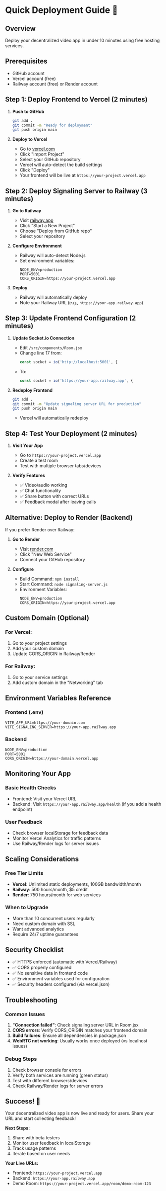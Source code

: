 # Quick Deployment Guide 🚀

## Overview
Deploy your decentralized video app in under 10 minutes using free hosting services.

## Prerequisites
- GitHub account
- Vercel account (free)
- Railway account (free) or Render account

## Step 1: Deploy Frontend to Vercel (2 minutes)

1. **Push to GitHub**
   ```bash
   git add .
   git commit -m "Ready for deployment"
   git push origin main
   ```

2. **Deploy to Vercel**
   - Go to [vercel.com](https://vercel.com)
   - Click "Import Project"
   - Select your GitHub repository
   - Vercel will auto-detect the build settings
   - Click "Deploy"
   - Your frontend will be live at `https://your-project.vercel.app`

## Step 2: Deploy Signaling Server to Railway (3 minutes)

1. **Go to Railway**
   - Visit [railway.app](https://railway.app)
   - Click "Start a New Project"
   - Choose "Deploy from GitHub repo"
   - Select your repository

2. **Configure Environment**
   - Railway will auto-detect Node.js
   - Set environment variables:
     ```
     NODE_ENV=production
     PORT=5001
     CORS_ORIGIN=https://your-project.vercel.app
     ```

3. **Deploy**
   - Railway will automatically deploy
   - Note your Railway URL (e.g., `https://your-app.railway.app`)

## Step 3: Update Frontend Configuration (2 minutes)

1. **Update Socket.io Connection**
   - Edit `/src/components/Room.jsx`
   - Change line 17 from:
     ```javascript
     const socket = io('http://localhost:5001', {
     ```
   - To:
     ```javascript
     const socket = io('https://your-app.railway.app', {
     ```

2. **Redeploy Frontend**
   ```bash
   git add .
   git commit -m "Update signaling server URL for production"
   git push origin main
   ```
   - Vercel will automatically redeploy

## Step 4: Test Your Deployment (2 minutes)

1. **Visit Your App**
   - Go to `https://your-project.vercel.app`
   - Create a test room
   - Test with multiple browser tabs/devices

2. **Verify Features**
   - ✅ Video/audio working
   - ✅ Chat functionality
   - ✅ Share button with correct URLs
   - ✅ Feedback modal after leaving calls

## Alternative: Deploy to Render (Backend)

If you prefer Render over Railway:

1. **Go to Render**
   - Visit [render.com](https://render.com)
   - Click "New Web Service"
   - Connect your GitHub repository

2. **Configure**
   - Build Command: `npm install`
   - Start Command: `node signaling-server.js`
   - Environment Variables:
     ```
     NODE_ENV=production
     CORS_ORIGIN=https://your-project.vercel.app
     ```

## Custom Domain (Optional)

### For Vercel:
1. Go to your project settings
2. Add your custom domain
3. Update CORS_ORIGIN in Railway/Render

### For Railway:
1. Go to your service settings
2. Add custom domain in the "Networking" tab

## Environment Variables Reference

### Frontend (.env)
```
VITE_APP_URL=https://your-domain.com
VITE_SIGNALING_SERVER=https://your-app.railway.app
```

### Backend
```
NODE_ENV=production
PORT=5001
CORS_ORIGIN=https://your-domain.vercel.app
```

## Monitoring Your App

### Basic Health Checks
- Frontend: Visit your Vercel URL
- Backend: Visit `https://your-app.railway.app/health` (if you add a health endpoint)

### User Feedback
- Check browser localStorage for feedback data
- Monitor Vercel Analytics for traffic patterns
- Use Railway/Render logs for server issues

## Scaling Considerations

### Free Tier Limits
- **Vercel**: Unlimited static deployments, 100GB bandwidth/month
- **Railway**: 500 hours/month, $5 credit
- **Render**: 750 hours/month for web services

### When to Upgrade
- More than 10 concurrent users regularly
- Need custom domain with SSL
- Want advanced analytics
- Require 24/7 uptime guarantees

## Security Checklist

- ✅ HTTPS enforced (automatic with Vercel/Railway)
- ✅ CORS properly configured
- ✅ No sensitive data in frontend code
- ✅ Environment variables used for configuration
- ✅ Security headers configured (via vercel.json)

## Troubleshooting

### Common Issues
1. **"Connection failed"**: Check signaling server URL in Room.jsx
2. **CORS errors**: Verify CORS_ORIGIN matches your frontend domain
3. **Build failures**: Ensure all dependencies in package.json
4. **WebRTC not working**: Usually works once deployed (vs localhost issues)

### Debug Steps
1. Check browser console for errors
2. Verify both services are running (green status)
3. Test with different browsers/devices
4. Check Railway/Render logs for server errors

## Success! 🎉

Your decentralized video app is now live and ready for users. Share your URL and start collecting feedback!

**Next Steps:**
1. Share with beta testers
2. Monitor user feedback in localStorage
3. Track usage patterns
4. Iterate based on user needs

**Your Live URLs:**
- Frontend: `https://your-project.vercel.app`
- Backend: `https://your-app.railway.app`
- Demo Room: `https://your-project.vercel.app/room/demo-room-123`